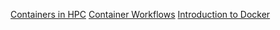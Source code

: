 <a href="https://pawseysc.github.io/sc19-containers">Containers in HPC</a>
<a href="https://pawseysc.github.io/container-workflows">Container Workflows</a>
<a href="https://pawseysc.github.io/docker-resbaz19">Introduction to Docker</a>
